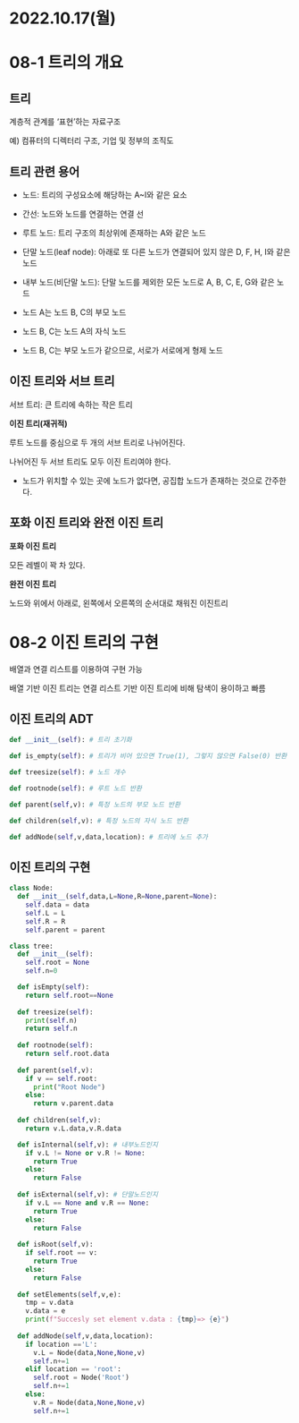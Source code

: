 # 2022.10.17(월)

# 08-1 트리의 개요

## 트리

계층적 관계를 ‘표현’하는 자료구조

예) 컴퓨터의 디렉터리 구조, 기업 및 정부의 조직도

## 트리 관련 용어

- 노드: 트리의 구성요소에 해당하는 A~I와 같은 요소
- 간선: 노드와 노드를 연결하는 연결 선
- 루트 노드: 트리 구조의 최상위에 존재하는 A와 같은 노드
- 단말 노드(leaf node): 아래로 또 다른 노드가 연결되어 있지 않은 D, F, H, I와 같은 노드
- 내부 노드(비단말 노드): 단말 노드를 제외한 모든 노드로 A, B, C, E, G와 같은 노드

- 노드 A는 노드 B, C의 부모 노드
- 노드 B, C는 노드 A의 자식 노드
- 노드 B, C는 부모 노드가 같으므로, 서로가 서로에게 형제 노드

## 이진 트리와 서브 트리

서브 트리: 큰 트리에 속하는 작은 트리

**이진 트리(재귀적)**

루트 노드를 중심으로 두 개의 서브 트리로 나뉘어진다.

나뉘어진 두 서브 트리도 모두 이진 트리여야 한다.

+ 노드가 위치할 수 있는 곳에 노드가 없다면, 공집합 노드가 존재하는 것으로 간주한다.

## 포화 이진 트리와 완전 이진 트리

**포화 이진 트리**

모든 레벨이 꽉 차 있다.

**완전 이진 트리**

노드와 위에서 아래로, 왼쪽에서 오른쪽의 순서대로 채워진 이진트리


# 08-2 이진 트리의 구현

배열과 연결 리스트를 이용하여 구현 가능

배열 기반 이진 트리는 연결 리스트 기반 이진 트리에 비해 탐색이 용이하고 빠름

## 이진 트리의 ADT

```python
def __init__(self): # 트리 초기화

def is_empty(self): # 트리가 비어 있으면 True(1), 그렇지 않으면 False(0) 반환

def treesize(self): # 노드 개수

def rootnode(self): # 루트 노드 반환

def parent(self,v): # 특정 노드의 부모 노드 반환

def children(self,v): # 특정 노드의 자식 노드 반환

def addNode(self,v,data,location): # 트리에 노드 추가
```

## 이진 트리의 구현

```python
class Node:
  def __init__(self,data,L=None,R=None,parent=None):
    self.data = data
    self.L = L
    self.R = R
    self.parent = parent

class tree:
  def __init__(self):
    self.root = None
    self.n=0

  def isEmpty(self):
    return self.root==None
  
  def treesize(self):
    print(self.n)
    return self.n
  
  def rootnode(self):
    return self.root.data
  
  def parent(self,v):
    if v == self.root:
      print("Root Node")
    else:
      return v.parent.data
  
  def children(self,v):
    return v.L.data,v.R.data

  def isInternal(self,v): # 내부노드인지
    if v.L != None or v.R != None:
      return True
    else: 
      return False
  
  def isExternal(self,v): # 단말노드인지
    if v.L == None and v.R == None:
      return True
    else:
      return False
  
  def isRoot(self,v):
    if self.root == v:
      return True
    else:
      return False
  
  def setElements(self,v,e):
    tmp = v.data
    v.data = e
    print(f"Succesly set element v.data : {tmp}=> {e}")
  
  def addNode(self,v,data,location):
    if location =='L':
      v.L = Node(data,None,None,v)
      self.n+=1
    elif location == 'root':
      self.root = Node('Root')
      self.n+=1
    else:
      v.R = Node(data,None,None,v)
      self.n+=1
```